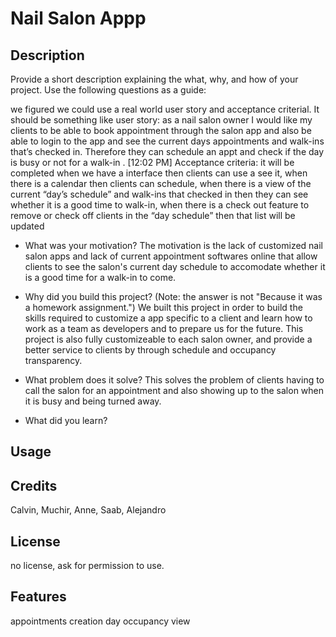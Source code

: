 # Nail Salon Appp

## Description

Provide a short description explaining the what, why, and how of your project. Use the following questions as a guide:


we figured we could use a real world user story and acceptance criterial.  It should be something like user story: as a nail salon owner I would like my clients to be able to book appointment through the salon app and also be able to login to the app and see the current days appointments and walk-ins that’s checked in. Therefore they can schedule an appt and check if the day is busy or not for a walk-in .
[12:02 PM]
Acceptance criteria:  it will be completed when we have a interface then clients can use a see it, when there is a calendar then clients can schedule, when there is a view of the current “day’s schedule” and walk-ins that checked in then they can see whether it is a good time to walk-in,  when there is a check out feature to remove or check off clients in the “day schedule” then that list will be updated

- What was your motivation?
The motivation is the lack of customized nail salon apps and lack of current appointment softwares online that allow clients to see the salon's current day schedule to accomodate whether it is a good time for a walk-in to come. 

- Why did you build this project? (Note: the answer is not "Because it was a homework assignment.")
We built this project in order to build the skills required to customize a app specific to a client and learn how to work as a team as developers and to prepare us for the future. This project is also fully customizeable to each salon owner, and provide a better service to clients by through schedule and occupancy transparency. 

- What problem does it solve?
This solves the problem of clients having to call the salon for an appointment and also showing up to the salon when it is busy and being turned away.
- What did you learn?


## Usage


<!-- screen shot -->


## Credits

Calvin, Muchir, Anne, Saab, Alejandro

## License

no license, ask for permission to use.


## Features

appointments creation
day occupancy view
